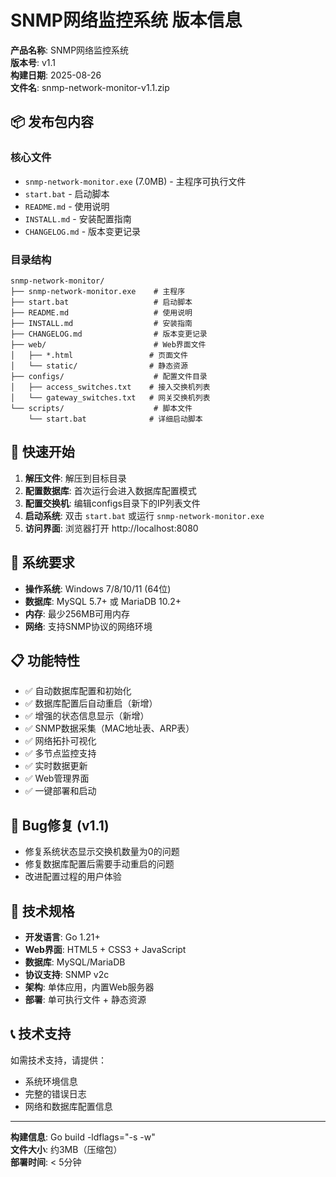 # SNMP网络监控系统 版本信息

**产品名称**: SNMP网络监控系统  
**版本号**: v1.1  
**构建日期**: 2025-08-26  
**文件名**: snmp-network-monitor-v1.1.zip  

## 📦 发布包内容

### 核心文件
- `snmp-network-monitor.exe` (7.0MB) - 主程序可执行文件
- `start.bat` - 启动脚本
- `README.md` - 使用说明
- `INSTALL.md` - 安装配置指南
- `CHANGELOG.md` - 版本变更记录

### 目录结构
```
snmp-network-monitor/
├── snmp-network-monitor.exe    # 主程序
├── start.bat                   # 启动脚本
├── README.md                   # 使用说明
├── INSTALL.md                  # 安装指南
├── CHANGELOG.md                # 版本变更记录
├── web/                        # Web界面文件
│   ├── *.html                 # 页面文件
│   └── static/                # 静态资源
├── configs/                    # 配置文件目录
│   ├── access_switches.txt    # 接入交换机列表
│   └── gateway_switches.txt   # 网关交换机列表
└── scripts/                    # 脚本文件
    └── start.bat              # 详细启动脚本
```

## 🚀 快速开始

1. **解压文件**: 解压到目标目录
2. **配置数据库**: 首次运行会进入数据库配置模式
3. **配置交换机**: 编辑configs目录下的IP列表文件
4. **启动系统**: 双击 `start.bat` 或运行 `snmp-network-monitor.exe`
5. **访问界面**: 浏览器打开 http://localhost:8080

## 🔧 系统要求

- **操作系统**: Windows 7/8/10/11 (64位)
- **数据库**: MySQL 5.7+ 或 MariaDB 10.2+
- **内存**: 最少256MB可用内存
- **网络**: 支持SNMP协议的网络环境

## 📋 功能特性

- ✅ 自动数据库配置和初始化
- ✅ 数据库配置后自动重启（新增）
- ✅ 增强的状态信息显示（新增）
- ✅ SNMP数据采集（MAC地址表、ARP表）
- ✅ 网络拓扑可视化
- ✅ 多节点监控支持
- ✅ 实时数据更新
- ✅ Web管理界面
- ✅ 一键部署和启动

## 🐛 Bug修复 (v1.1)

- 修复系统状态显示交换机数量为0的问题
- 修复数据库配置后需要手动重启的问题
- 改进配置过程的用户体验

## 🔄 技术规格

- **开发语言**: Go 1.21+
- **Web界面**: HTML5 + CSS3 + JavaScript
- **数据库**: MySQL/MariaDB
- **协议支持**: SNMP v2c
- **架构**: 单体应用，内置Web服务器
- **部署**: 单可执行文件 + 静态资源

## 📞 技术支持

如需技术支持，请提供：
- 系统环境信息
- 完整的错误日志
- 网络和数据库配置信息

---
**构建信息**: Go build -ldflags="-s -w"  
**文件大小**: 约3MB（压缩包）  
**部署时间**: < 5分钟
